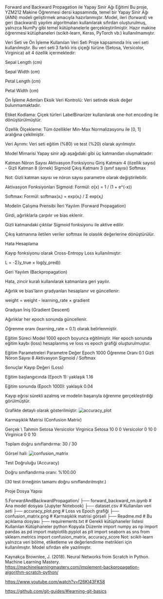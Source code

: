 Forward and Backward Propagation ile Yapay Sinir Ağı Eğitimi
Bu proje, YZM212 Makine Öğrenmesi dersi kapsamında, temel bir Yapay Sinir Ağı (ANN) modeli geliştirmek amacıyla hazırlanmıştır. Model, ileri (forward) ve geri (backward) yayılım algoritmaları kullanılarak sıfırdan oluşturulmuş, yalnızca NumPy gibi temel kütüphanelerle gerçekleştirilmiştir. Hazır makine öğrenmesi kütüphaneleri (scikit-learn, Keras, PyTorch vb.) kullanılmamıştır.

 Veri Seti ve Ön İşleme
Kullanılan Veri Seti
Proje kapsamında Iris veri seti kullanılmıştır. Bu veri seti 3 farklı iris çiçeği türüne (Setosa, Versicolor, Virginica) ait 4 özellik içermektedir:

Sepal Length (cm)

Sepal Width (cm)

Petal Length (cm)

Petal Width (cm)

Ön İşleme Adımları
Eksik Veri Kontrolü: Veri setinde eksik değer bulunmamaktadır.

Etiket Kodlama: Çiçek türleri LabelBinarizer kullanılarak one-hot encoding ile dönüştürülmüştür.

Özellik Ölçekleme: Tüm özellikler Min-Max Normalizasyonu ile [0, 1] aralığına çekilmiştir.

Veri Ayrımı: Veri seti eğitim (%80) ve test (%20) olarak ayrılmıştır.

 Model Mimarisi
Yapay sinir ağı aşağıdaki gibi üç katmandan oluşmaktadır:

Katman	Nöron Sayısı	Aktivasyon Fonksiyonu
Giriş Katmanı	4 (özellik sayısı)	-
Gizli Katman	8 (örnek)	Sigmoid
Çıkış Katmanı	3 (sınıf sayısı)	Softmax

Not: Gizli katman sayısı ve nöron sayısı parametre olarak değiştirilebilir.

Aktivasyon Fonksiyonları
Sigmoid:
Formül: σ(x) = 1 / (1 + e^(-x))

Softmax:
Formül: softmax(xᵢ) = exp(xᵢ) / Σ exp(xⱼ)

 Modelin Çalışma Prensibi
İleri Yayılım (Forward Propagation)

Girdi, ağırlıklarla çarpılır ve bias eklenir.

Gizli katmandaki çıktılar Sigmoid fonksiyonu ile aktive edilir.

Çıkış katmanına iletilen veriler softmax ile olasılık değerlerine dönüştürülür.

Hata Hesaplama

Kayıp fonksiyonu olarak Cross-Entropy Loss kullanılmıştır:

L = -Σ(y_true × log(y_pred))

Geri Yayılım (Backpropagation)

Hata, zincir kuralı kullanılarak katmanlara geri yayılır.

Ağırlık ve bias'ların gradyanları hesaplanır ve güncellenir:

weight = weight - learning_rate × gradient

Gradyan İniş (Gradient Descent)

Ağırlıklar her epoch sonunda güncellenir.

Öğrenme oranı (learning_rate = 0.1) olarak belirlenmiştir.

 Eğitim Süreci
Model 1000 epoch boyunca eğitilmiştir. Her epoch sonunda eğitim kaybı (loss) hesaplanmış ve loss vs epoch grafiği oluşturulmuştur.

Eğitim Parametreleri
Parametre	Değer
Epoch	1000
Öğrenme Oranı	0.1
Gizli Nöron Sayısı	8
Aktivasyon	Sigmoid / Softmax

 Sonuçlar
Kayıp Değeri (Loss)

Eğitim başlangıcında (Epoch 1): yaklaşık 1.16

Eğitim sonunda (Epoch 1000): yaklaşık 0.04

Kayıp eğrisi sürekli azalmış ve modelin başarıyla öğrenme gerçekleştirdiği görülmüştür.

 Grafikte detaylı olarak gösterilmiştir:
![accuracy_plot](https://github.com/user-attachments/assets/fe03d63a-4f9e-4ad1-b544-66aa4678af38)



Karmaşıklık Matrisi (Confusion Matrix)

Gerçek \ Tahmin	Setosa	Versicolor	Virginica
Setosa	10	0	0
Versicolor	0	10	0
Virginica	0	0	10

Toplam doğru sınıflandırma: 30 / 30

 Görsel hali:
![confusion_matrix](https://github.com/user-attachments/assets/2774718e-f6bd-46f3-94eb-42db254660de)

Test Doğruluğu (Accuracy)

Doğru sınıflandırma oranı: %100.00

(30 test örneğinin tamamı doğru sınıflandırılmıştır.)


 Proje Dosya Yapısı

5.ForwardAndBackwardPropagation/
├── forward_backward_nn.ipynb     # Ana model dosyası (Jupyter Notebook)
├── dataset.csv                   # Kullanılan veri seti
├── accuracy_plot.png             # Loss vs Epoch grafiği
├── confusion_matrix.png          # Karmaşıklık matrisi görseli
├── Readme.md                     # Bu açıklama dosyası
├── requirements.txt              # Gerekli kütüphaneler listesi
 Kullanılan Kütüphaneler
python
Kopyala
Düzenle
import numpy as np
import pandas as pd
import matplotlib.pyplot as plt
import seaborn as sns
from sklearn.metrics import confusion_matrix, accuracy_score
Not: scikit-learn yalnızca veri bölme, etiketleme ve değerlendirme metrikleri için kullanılmıştır. Model sıfırdan elle yazılmıştır.


 Kaynakça
Brownlee, J. (2018). Neural Networks from Scratch in Python. Machine Learning Mastery.
https://machinelearningmastery.com/implement-backpropagation-algorithm-scratch-python/

https://www.youtube.com/watch?v=f26KI43FK58

https://github.com/git-guides/#learning-git-basics
